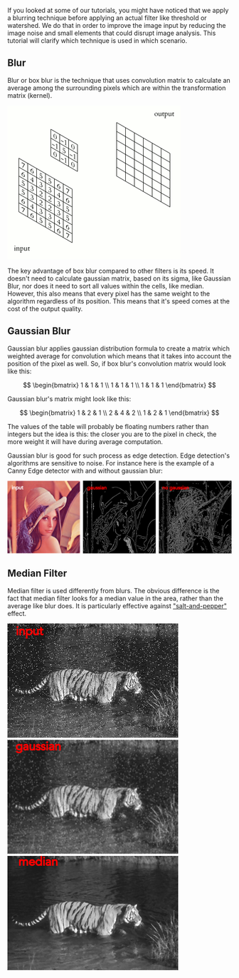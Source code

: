 If you looked at some of our tutorials, you might have noticed that we apply a blurring technique before applying an actual filter like threshold or watershed. We do that in order to improve the image input by reducing the image noise and small elements that could disrupt image analysis. This tutorial will clarify which technique is used in which scenario.

## Blur

Blur or box blur is the technique that uses convolution matrix to calculate an average among the surrounding pixels which are within the transformation matrix (kernel).

![Convolution process](./images/blurring/2D_Convolution_Animation.gif)

The key advantage of box blur compared to other filters is its speed. It doesn't need to calculate gaussian matrix, based on its sigma, like Gaussian Blur, nor does it need to sort all values within the cells, like median.
However, this also means that every pixel has the same weight to the algorithm regardless of its position. This means that it's speed comes at the cost of the output quality.

## Gaussian Blur

Gaussian blur applies gaussian distribution formula to create a matrix which weighted average for convolution which means that it takes into account the position of the pixel as well. So, if box blur's convolution matrix would look like this:

$$
\begin{bmatrix}
1 & 1 & 1 \\
1 & 1 & 1 \\
1 & 1 & 1
\end{bmatrix}
$$

Gaussian blur's matrix might look like this:

$$
\begin{bmatrix}
1 & 2 & 1 \\
2 & 4 & 2 \\
1 & 2 & 1
\end{bmatrix}
$$

The values of the table will probably be floating numbers rather than integers but the idea is this: the closer you are to the pixel in check, the more weight it will have during average computation.

Gaussian blur is good for such process as edge detection. Edge detection's algorithms are sensitive to noise. For instance here is the example of a Canny Edge detector with and without gaussian blur:

![Edge detection with gaussian](./images/blurring/lennaCED.png)

## Median Filter

Median filter is used differently from blurs. The obvious difference is the fact that median filter looks for a median value in the area, rather than the average like blur does.
It is particularly effective against ["salt-and-pepper"](https://en.wikipedia.org/wiki/Salt-and-pepper_noise 'wikipedia link on salt and pepper') effect.

![Denoising with median filter](./images/blurring/tigersBlur.png)
